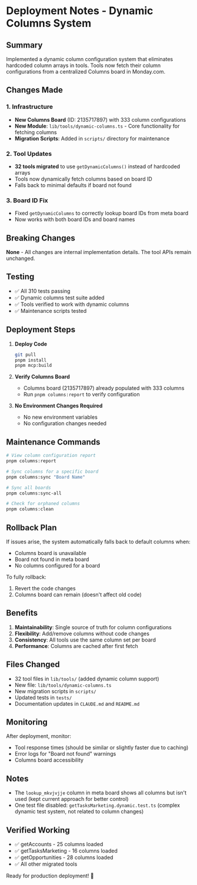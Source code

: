 # Deployment Notes - Dynamic Columns System

## Summary
Implemented a dynamic column configuration system that eliminates hardcoded column arrays in tools. Tools now fetch their column configurations from a centralized Columns board in Monday.com.

## Changes Made

### 1. Infrastructure
- **New Columns Board** (ID: 2135717897) with 333 column configurations
- **New Module**: `lib/tools/dynamic-columns.ts` - Core functionality for fetching columns
- **Migration Scripts**: Added in `scripts/` directory for maintenance

### 2. Tool Updates
- **32 tools migrated** to use `getDynamicColumns()` instead of hardcoded arrays
- Tools now dynamically fetch columns based on board ID
- Falls back to minimal defaults if board not found

### 3. Board ID Fix
- Fixed `getDynamicColumns` to correctly lookup board IDs from meta board
- Now works with both board IDs and board names

## Breaking Changes
**None** - All changes are internal implementation details. The tool APIs remain unchanged.

## Testing
- ✅ All 310 tests passing
- ✅ Dynamic columns test suite added
- ✅ Tools verified to work with dynamic columns
- ✅ Maintenance scripts tested

## Deployment Steps

1. **Deploy Code**
   ```bash
   git pull
   pnpm install
   pnpm mcp:build
   ```

2. **Verify Columns Board**
   - Columns board (2135717897) already populated with 333 columns
   - Run `pnpm columns:report` to verify configuration

3. **No Environment Changes Required**
   - No new environment variables
   - No configuration changes needed

## Maintenance Commands

```bash
# View column configuration report
pnpm columns:report

# Sync columns for a specific board
pnpm columns:sync "Board Name"

# Sync all boards
pnpm columns:sync-all

# Check for orphaned columns
pnpm columns:clean
```

## Rollback Plan
If issues arise, the system automatically falls back to default columns when:
- Columns board is unavailable
- Board not found in meta board
- No columns configured for a board

To fully rollback:
1. Revert the code changes
2. Columns board can remain (doesn't affect old code)

## Benefits
1. **Maintainability**: Single source of truth for column configurations
2. **Flexibility**: Add/remove columns without code changes
3. **Consistency**: All tools use the same column set per board
4. **Performance**: Columns are cached after first fetch

## Files Changed
- 32 tool files in `lib/tools/` (added dynamic column support)
- New file: `lib/tools/dynamic-columns.ts`
- New migration scripts in `scripts/`
- Updated tests in `tests/`
- Documentation updates in `CLAUDE.md` and `README.md`

## Monitoring
After deployment, monitor:
- Tool response times (should be similar or slightly faster due to caching)
- Error logs for "Board not found" warnings
- Columns board accessibility

## Notes
- The `lookup_mkvjvjje` column in meta board shows all columns but isn't used (kept current approach for better control)
- One test file disabled: `getTasksMarketing.dynamic.test.ts` (complex dynamic test system, not related to column changes)

## Verified Working
- ✅ getAccounts - 25 columns loaded
- ✅ getTasksMarketing - 16 columns loaded  
- ✅ getOpportunities - 28 columns loaded
- ✅ All other migrated tools

Ready for production deployment! 🚀